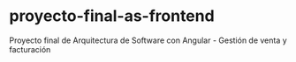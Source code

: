 # proyecto-final-as-frontend
 Proyecto final de Arquitectura de Software con Angular - Gestión de venta y facturación  
